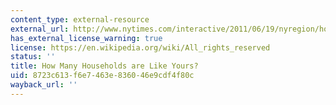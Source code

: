 ```yaml
---
content_type: external-resource
external_url: http://www.nytimes.com/interactive/2011/06/19/nyregion/how-many-households-are-like-yours.html?ref=nyregion
has_external_license_warning: true
license: https://en.wikipedia.org/wiki/All_rights_reserved
status: ''
title: How Many Households are Like Yours?
uid: 8723c613-f6e7-463e-8360-46e9cdf4f80c
wayback_url: ''
---
```

